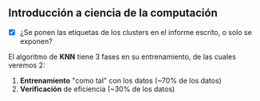 ## Introducción a ciencia de la computación

- [x] ¿Se ponen las etiquetas de los clusters en el informe escrito, o solo se exponen?

El algoritmo de **KNN** tiene 3 fases en su entrenamiento, de las cuales veremos 2:

1. **Entrenamiento** "como tal" con los datos (~70% de los datos)
2. **Verificación** de eficiencia (~30% de los datos)
